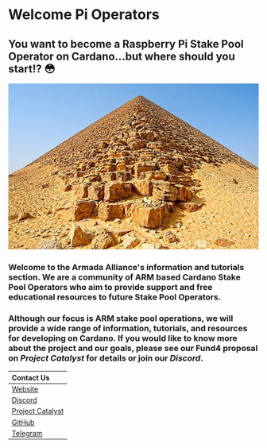 # Welcome Pi Operators

## You want to become a Raspberry Pi Stake Pool Operator on Cardano...but where should you start!?  😳

![](.gitbook/assets/download-6-.jpeg)

### **Welcome to the Armada Alliance's information and tutorials section.** We are a community of ARM based Cardano Stake Pool Operators who aim to provide support and free educational resources to future Stake Pool Operators.

### Although our focus is ARM stake pool operations, we will provide a wide range of information, tutorials, and resources for developing on Cardano. If you would like to know more about the project and our goals, please see our Fund4 proposal on _Project Catalyst_ for details or join our _Discord_.

| Contact Us                                                                                             |
|:------------------------------------------------------------------------------------------------------ |
| [Website](https://armada-alliance.com)                                                                 |
| [Discord](https://discord.com/channels/815680220827746364/815680224460931074)                          |
| [Project Catalyst ](https://cardano.ideascale.com/a/dtd/ARMing-Cardano/340480-48088#idea-tab-comments) |
| [GitHub](https://github.com/armada-alliance)                                                           |
| [Telegram](https://t.me/joinchat/FeKTCBu-pn5OUZUz4joF2w)                                               |

